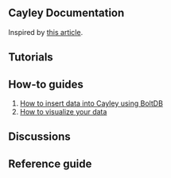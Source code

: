 ## Cayley Documentation

Inspired by [this article](https://www.divio.com/en/blog/documentation/).

## Tutorials

## How-to guides
1. [How to insert data into Cayley using BoltDB](how-to-guides/01-insert/README.md)
1. [How to visualize your data](how-to-guides/02-visualize/README.md)

## Discussions

## Reference guide
